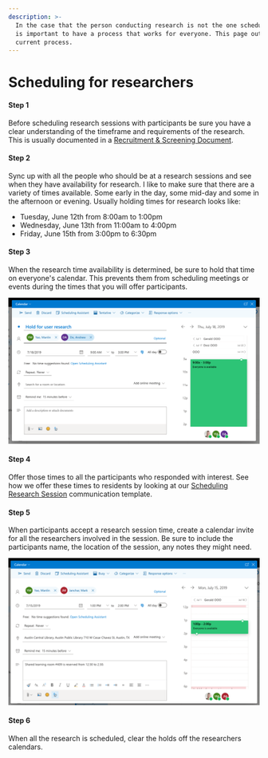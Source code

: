 ```yaml
---
description: >-
  In the case that the person conducting research is not the one scheduling, it
  is important to have a process that works for everyone. This page outlines our
  current process.
---
```


# Scheduling for researchers

#### Step 1

Before scheduling research sessions with participants be sure you have a clear understanding of the timeframe and requirements of the research. This is usually documented in a [Recruitment & Screening Document](../recruiting-draft/recruitment-process-and-timeline.md).

#### Step 2

Sync up with all the people who should be at a research sessions and see when they have availability for research. I like to make sure that there are a variety of times available. Some early in the day, some mid-day and some in the afternoon or evening. Usually holding times for research looks like:

* Tuesday, June 12th from 8:00am to 1:00pm
* Wednesday, June 13th from 11:00am to 4:00pm
* Friday, June 15th from 3:00pm to 6:30pm

#### Step 3

When the research time availability is determined, be sure to hold that time on everyone's calendar. This prevents them from scheduling meetings or events during the times that you will offer participants.

![](../.gitbook/assets/screen-shot-2019-07-12-at-5.25.29-pm.png)

#### Step 4

Offer those times to all the participants who responded with interest. See how we offer these times to residents by looking at our [Scheduling Research Session](../participant-communication-draft/scheduling-research-session.md) communication template.

#### Step 5

When participants accept a research session time, create a calendar invite for all the researchers involved in the session. Be sure to include the participants name, the location of the session, any notes they might need.

![Calendar invite for scheduled research session](../.gitbook/assets/screen-shot-2019-07-12-at-7.49.28-pm.png)

#### Step 6

When all the research is scheduled, clear the holds off the researchers calendars.
